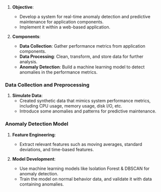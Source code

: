 1. **Objective**: 
   - Develop a system for real-time anomaly detection and predictive maintenance for application components.
   - Implement it within a web-based application.

2. **Components**:
   - **Data Collection**: Gather performance metrics from application components.
   - **Data Processing**: Clean, transform, and store data for further analysis.
   - **Anomaly Detection**: Build a machine learning model to detect anomalies in the performance metrics.

### Data Collection and Preprocessing
1. **Simulate Data**: 
   - Created synthetic data that mimics system performance metrics, including CPU usage, memory usage, disk I/O, etc.
   - Introduce some anomalies and patterns for predictive maintenance.


### Anomaly Detection Model
1. **Feature Engineering**:
   - Extract relevant features such as moving averages, standard deviations, and time-based features.
   
2. **Model Development**:
   - Use machine learning models like Isolation Forest & DBSCAN for anomaly detection.
   - Train the model on normal behavior data, and validate it with data containing anomalies.
